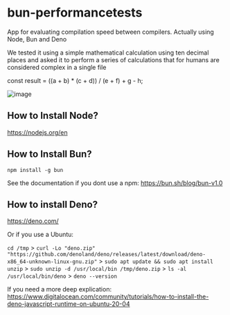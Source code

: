 # bun-performancetests
App for evaluating compilation speed between compilers. Actually using Node, Bun and Deno 

We tested it using a simple mathematical calculation using ten decimal places and asked it to perform a series of calculations that for humans are considered complex in a single file

const result = ((a + b) * (c + d)) / (e + f) + g - h;

![image](https://github.com/Yagasaki7K/bun-performancetests/assets/23272064/9c99d1eb-122e-4207-a16b-df7ed0328038)

## How to Install Node?
https://nodejs.org/en

## How to Install Bun?
```shell 
npm install -g bun
```
See the documentation if you dont use a npm: https://bun.sh/blog/bun-v1.0

## How to install Deno?
https://deno.com/

Or if you use a Ubuntu:

`cd /tmp` > `curl -Lo "deno.zip" "https://github.com/denoland/deno/releases/latest/download/deno-x86_64-unknown-linux-gnu.zip"` >
`sudo apt update && sudo apt install unzip` > `sudo unzip -d /usr/local/bin /tmp/deno.zip` > `ls -al /usr/local/bin/deno` > `deno --version`

If you need a more deep explication: https://www.digitalocean.com/community/tutorials/how-to-install-the-deno-javascript-runtime-on-ubuntu-20-04
